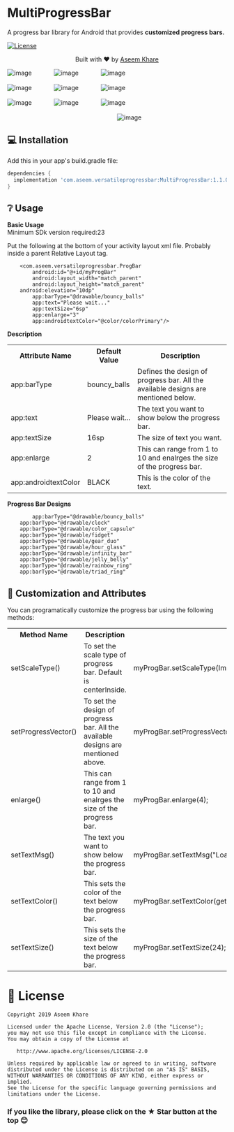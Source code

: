 # MultiProgressBar
<p>A progress bar library for Android that provides <b>customized progress bars.</b></p>
	
[![License](https://img.shields.io/badge/license-Apache%202.0-blue.svg)](https://github.com/knight-rider1609/MultiProgressBar/blob/master/LICENSE)

<div>
  <p align="center">Built with ❤︎ by
	  <a href="https://github.com/knight-rider1609">Aseem Khare</a></p>
</div>

![image](https://github.com/knight-rider1609/MultiProgressBar/blob/master/versatileprogressbar/src/main/res/drawable/bouncy_balls.gif)&nbsp;&nbsp;&nbsp;&nbsp;&nbsp;&nbsp;&nbsp;&nbsp;&nbsp;&nbsp;&nbsp;&nbsp;
![image](https://github.com/knight-rider1609/MultiProgressBar/blob/master/versatileprogressbar/src/main/res/drawable/clock.gif)&nbsp;&nbsp;&nbsp;&nbsp;&nbsp;&nbsp;&nbsp;&nbsp;&nbsp;&nbsp;&nbsp;&nbsp;
![image](https://github.com/knight-rider1609/MultiProgressBar/blob/master/versatileprogressbar/src/main/res/drawable/fidget.gif)
</br>
</br>
![image](https://github.com/knight-rider1609/MultiProgressBar/blob/master/versatileprogressbar/src/main/res/drawable/gear_duo.gif)&nbsp;&nbsp;&nbsp;&nbsp;&nbsp;&nbsp;&nbsp;&nbsp;&nbsp;&nbsp;&nbsp;&nbsp;
![image](https://github.com/knight-rider1609/MultiProgressBar/blob/master/versatileprogressbar/src/main/res/drawable/hour_glass.gif)&nbsp;&nbsp;&nbsp;&nbsp;&nbsp;&nbsp;&nbsp;&nbsp;&nbsp;&nbsp;&nbsp;&nbsp;
![image](https://github.com/knight-rider1609/MultiProgressBar/blob/master/versatileprogressbar/src/main/res/drawable/jelly_belly.gif)
</br>
</br>
![image](https://github.com/knight-rider1609/MultiProgressBar/blob/master/versatileprogressbar/src/main/res/drawable/infinity_bar.gif)&nbsp;&nbsp;&nbsp;&nbsp;&nbsp;&nbsp;&nbsp;&nbsp;&nbsp;&nbsp;&nbsp;&nbsp;
![image](https://github.com/knight-rider1609/MultiProgressBar/blob/master/versatileprogressbar/src/main/res/drawable/rainbow_ring.gif)&nbsp;&nbsp;&nbsp;&nbsp;&nbsp;&nbsp;&nbsp;&nbsp;&nbsp;&nbsp;&nbsp;&nbsp;
![image](https://github.com/knight-rider1609/MultiProgressBar/blob/master/versatileprogressbar/src/main/res/drawable/triad_ring.gif)
</br>
</br>
&nbsp;&nbsp;&nbsp;&nbsp;&nbsp;&nbsp;&nbsp;&nbsp;&nbsp;&nbsp;&nbsp;&nbsp;&nbsp;&nbsp;&nbsp;&nbsp;&nbsp;&nbsp;&nbsp;&nbsp;&nbsp;&nbsp;&nbsp;&nbsp;&nbsp;&nbsp;&nbsp;&nbsp;&nbsp;&nbsp;&nbsp;&nbsp;&nbsp;&nbsp;&nbsp;&nbsp;&nbsp;&nbsp;&nbsp;&nbsp;&nbsp;&nbsp;&nbsp;&nbsp;&nbsp;&nbsp;&nbsp;&nbsp;&nbsp;&nbsp;&nbsp;&nbsp;&nbsp;&nbsp;&nbsp;&nbsp;&nbsp;&nbsp;&nbsp;&nbsp;&nbsp;&nbsp;&nbsp;&nbsp;![image](https://github.com/knight-rider1609/MultiProgressBar/blob/master/versatileprogressbar/src/main/res/drawable/color_capsule.gif)
## 💻 Installation
Add this in your app's build.gradle file:
```groovy
dependencies {
  implementation 'com.aseem.versatileprogressbar:MultiProgressBar:1.1.0'
}
```
## ❔ Usage
**Basic Usage**
</br>
Minimum SDk version required:23

Put the following at the bottom of your activity layout xml file. Probably inside a parent Relative Layout tag.

``` 
 	<com.aseem.versatileprogressbar.ProgBar
        android:id="@+id/myProgBar"
        android:layout_width="match_parent"
        android:layout_height="match_parent"
	android:elevation="10dp"
        app:barType="@drawable/bouncy_balls"
        app:text="Please wait..."          
        app:textSize="6sp"		   
        app:enlarge="3"			     
        app:androidtextColor="@color/colorPrimary"/> 

```
**Description**

<table>
    <th>Attribute Name</th>
    <th>Default Value</th>
    <th>Description</th>
	<tr>
		<td>app:barType </td>
		<td>bouncy_balls</td>
		<td>Defines the design of progress bar. All the available designs are mentioned below.</td>
	</tr>
		<tr>
		<td>app:text </td>
		<td>Please wait...</td>
		<td>The text you want to show below the progress bar.</td>
	</tr>
		<tr>
		<td> app:textSize </td>
		<td>16sp</td>
		<td>The size of text you want.</td>
	</tr>
		<tr>
		<td>app:enlarge </td>
		<td>2</td>
		<td>This can range from 1 to 10 and enalrges the size of the progress bar.</td>
	</tr>
		<tr>
		<td>app:androidtextColor </td>
		<td>BLACK</td>
		<td>This is the color of the text.</td>
	</tr>
	</table>
	
**Progress Bar Designs**


``` 
        app:barType="@drawable/bouncy_balls"
	app:barType="@drawable/clock"
	app:barType="@drawable/color_capsule"
	app:barType="@drawable/fidget"
	app:barType="@drawable/gear_duo"
	app:barType="@drawable/hour_glass"
	app:barType="@drawable/infinity_bar"
	app:barType="@drawable/jelly_belly"
	app:barType="@drawable/rainbow_ring"
	app:barType="@drawable/triad_ring"
```

## 🎨 Customization and Attributes

You can programatically customize the progress bar using the following methods:
<table>
    <th>Method Name</th>
    <th>Description</th>
    <th>Usage</th>
		<tr>
			<td>setScaleType()</td>
			<td>To set the scale type of progress bar. Default is centerInside.</td>
			<td>myProgBar.setScaleType(ImageView.ScaleType.CENTER_INSIDE);</td>
		</tr>
		<tr>
			<td>setProgressVector()</td>
			<td>To set the design of progress bar. All the available designs are mentioned above.</td>
			<td>myProgBar.setProgressVector(getDrawable(R.drawable.bouncy_balls));</td>
		</tr>
		<tr>
			<td>enlarge()</td>
			<td>This can range from 1 to 10 and enalrges the size of the progress bar.</td>
			<td>myProgBar.enlarge(4);</td>
		</tr>
		<tr>
			<td>setTextMsg()</td>
			<td>The text you want to show below the progress bar.</td>
			<td>myProgBar.setTextMsg("Loading");</td>
		</tr>
		<tr>
			<td>setTextColor()</td>
			<td>This sets the color of the text below the progress bar.</td>
			<td>myProgBar.setTextColor(getColor(R.color.colorPrimary));</td>
		</tr>
		<tr>
			<td>setTextSize()</td>
			<td>This sets the size of the text below the progress bar.</td>
			<td>myProgBar.setTextSize(24);</td>
		</tr>
	</table>
	
# 📃 License

    Copyright 2019 Aseem Khare

    Licensed under the Apache License, Version 2.0 (the "License");
    you may not use this file except in compliance with the License.
    You may obtain a copy of the License at

       http://www.apache.org/licenses/LICENSE-2.0

    Unless required by applicable law or agreed to in writing, software
    distributed under the License is distributed on an "AS IS" BASIS,
    WITHOUT WARRANTIES OR CONDITIONS OF ANY KIND, either express or implied.
    See the License for the specific language governing permissions and
    limitations under the License.

### If you like the library, please click on the ★ Star button at the top 😊
